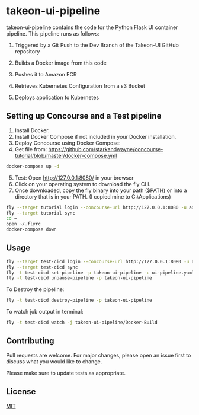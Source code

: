 # takeon-ui-pipeline

takeon-ui-pipeline contains the code for the Python Flask UI container pipeline.  This pipeline runs as follows:
1. Triggered by a Git Push to the Dev Branch of the Takeon-UI GitHub repository 

2. Builds a Docker image from this code 

3. Pushes it to Amazon ECR

4. Retrieves Kubernetes Configuration from a s3 Bucket

5. Deploys application to Kubernetes

## Setting up Concourse and a Test pipeline

1. Install Docker.
2. Install Docker Compose if not included in your Docker installation.
3. Deploy Concourse using Docker Compose:
4. Get file from: https://github.com/starkandwayne/concourse-tutorial/blob/master/docker-compose.yml

```bash
docker-compose up -d
```
5. Test: Open http://127.0.0.1:8080/ in your browser
6. Click on your operating system to download the fly CLI.
7. Once downloaded, copy the fly binary into your path ($PATH) or into a directory that is in your PATH.  (I copied mine to C:\\Applications)
```bash
fly --target tutorial login --concourse-url http://127.0.0.1:8080 -u admin -p admin
fly --target tutorial sync
cd ~
open ~/.flyrc
docker-compose down
```

## Usage

```bash
fly --target test-cicd login --concourse-url http://127.0.0.1:8080 -u admin -p admin
fly --target test-cicd sync
fly -t test-cicd set-pipeline -p takeon-ui-pipeline -c ui-pipeline.yaml --load-vars-from params.yml
fly -t test-cicd unpause-pipeline -p takeon-ui-pipeline
```
To Destroy the pipeline:
```bash
fly -t test-cicd destroy-pipeline -p takeon-ui-pipeline
```
To watch job output in terminal:
```bash
fly -t test-cicd watch -j takeon-ui-pipeline/Docker-Build
```


## Contributing
Pull requests are welcome. For major changes, please open an issue first to discuss what you would like to change.

Please make sure to update tests as appropriate.

## License
[MIT](https://choosealicense.com/licenses/mit/)